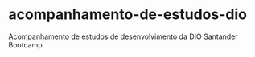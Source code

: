 # acompanhamento-de-estudos-dio
Acompanhamento de estudos de desenvolvimento da DIO Santander Bootcamp
